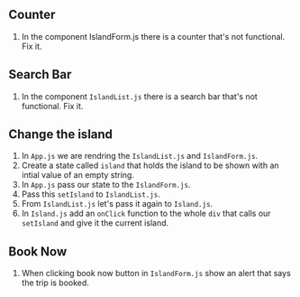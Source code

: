 ## Counter

1. In the component IslandForm.js there is a counter that's not functional. Fix it.

## Search Bar

1. In the component `IslandList.js` there is a search bar that's not functional. Fix it.

## Change the island

1. In `App.js` we are rendring the `IslandList.js` and `IslandForm.js`.
2. Create a state called `island` that holds the island to be shown with an intial value of an empty string.
3. In `App.js` pass our state to the `IslandForm.js`.
4. Pass this `setIsland` to `IslandList.js`.
5. From `IslandList.js` let's pass it again to `Island.js`.
6. In `Island.js` add an `onClick` function to the whole `div` that calls our `setIsland` and give it the current island.

## Book Now

1. When clicking book now button in `IslandForm.js` show an alert that says the trip is booked.
